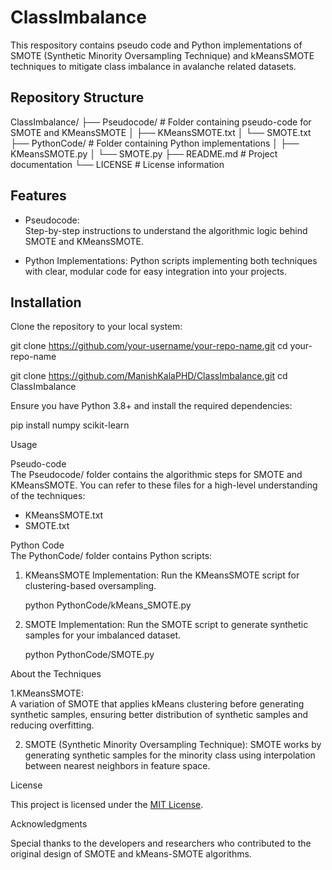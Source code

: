 # ClassImbalance
This respository contains pseudo code and Python implementations of SMOTE (Synthetic Minority Oversampling Technique) and kMeansSMOTE techniques to mitigate class imbalance in avalanche related datasets.


## Repository Structure  


ClassImbalance/
├── Pseudocode/                 # Folder containing pseudo-code for SMOTE and KMeansSMOTE
│   ├── KMeansSMOTE.txt
│   └── SMOTE.txt
├── PythonCode/                 # Folder containing Python implementations
│   ├── KMeansSMOTE.py
│   └── SMOTE.py
├── README.md                   # Project documentation
└── LICENSE                     # License information




## Features  

- Pseudocode:  
  Step-by-step instructions to understand the algorithmic logic behind SMOTE and KMeansSMOTE.  

- Python Implementations: 
  Python scripts implementing both techniques with clear, modular code for easy integration into your projects.


## Installation  

Clone the repository to your local system:  

git clone https://github.com/your-username/your-repo-name.git
cd your-repo-name

git clone https://github.com/ManishKalaPHD/ClassImbalance.git
cd ClassImbalance


Ensure you have Python 3.8+ and install the required dependencies:  

pip install numpy scikit-learn



Usage  

Pseudo-code  
The Pseudocode/ folder contains the algorithmic steps for SMOTE and KMeansSMOTE. You can refer to these files for a high-level understanding of the techniques:  
- KMeansSMOTE.txt
- SMOTE.txt  


Python Code  
The PythonCode/ folder contains Python scripts:  
1. KMeansSMOTE Implementation: 
   Run the KMeansSMOTE script for clustering-based oversampling.  
   
   python PythonCode/kMeans_SMOTE.py
   

2. SMOTE Implementation: 
   Run the SMOTE script to generate synthetic samples for your imbalanced dataset.  
   
   python PythonCode/SMOTE.py
   

About the Techniques  

1.KMeansSMOTE:  
   A variation of SMOTE that applies kMeans clustering before generating synthetic samples, ensuring better distribution of synthetic samples and reducing overfitting.
   
2. SMOTE (Synthetic Minority Oversampling Technique): 
   SMOTE works by generating synthetic samples for the minority class using interpolation between nearest neighbors in feature space.  



License  

This project is licensed under the [MIT License](LICENSE).



Acknowledgments  

Special thanks to the developers and researchers who contributed to the original design of SMOTE and kMeans-SMOTE algorithms.

